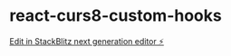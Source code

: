 # react-curs8-custom-hooks

[Edit in StackBlitz next generation editor ⚡️](https://stackblitz.com/~/github.com/GeorgianaNistor/react-curs8-custom-hooks)